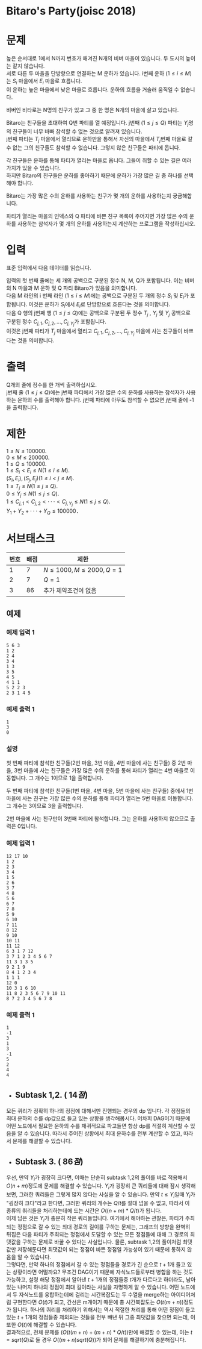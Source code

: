 # Bitaro's Party(joisc 2018)
# 문제
높은 순서대로 1에서 N까지 번호가 매겨진 N개의 비버 마을이 있습니다. 두 도시의 높이는 같지 않습니다.    
서로 다른 두 마을을 단방향으로 연결하는 M 운하가 있습니다. i번째 운하 $(1 ≤ i ≤ M)$는 $S_i$ 마을에서 $E_i$ 마을로 흐릅니다.   
이 운하는 높은 마을에서 낮은 마을로 흐릅니다. 운하의 흐름을 거슬러 움직일 수 없습니다.   
   
비버인 비타로는 N명의 친구가 있고 그 중 한 명은 N개의 마을에 살고 있습니다.   
   
Bitaro는 친구들을 초대하여 Q번 파티를 열 예정입니다. j번째 $(1 ≤ j ≤ Q)$ 파티는 $Y_j$명의 친구들이 너무 바빠 참석할 수 없는 것으로 알려져 있습니다.   
j번째 파티는 $T_j$ 마을에서 열리므로 운하만을 통해서 자신의 마을에서 $T_j$번째 마을로 갈 수 없는 그의 친구들도 참석할 수 없습니다. 그렇지 않은 친구들은 파티에 옵니다.   
   
각 친구들은 운하를 통해 파티가 열리는 마을로 옵니다. 그들이 취할 수 있는 길은 여러 가지가 있을 수 있습니다.   
하지만 Bitaro의 친구들은 운하를 좋아하기 때문에 운하가 가장 많은 길 중 하나를 선택해야 합니다.   
   
Bitaro는 가장 많은 수의 운하를 사용하는 친구가 몇 개의 운하를 사용하는지 궁금해합니다.   
   
파티가 열리는 마을의 인덱스와 Q 파티에 바쁜 친구 목록이 주어지면 가장 많은 수의 운하를 사용하는 참석자가 몇 개의 운하를 사용하는지 계산하는 프로그램을 작성하십시오.   
# 입력
표준 입력에서 다음 데이터를 읽습니다.   
   
입력의 첫 번째 줄에는 세 개의 공백으로 구분된 정수 N, M, Q가 포함됩니다. 이는 비버의 N 마을과 M 운하 및 Q 파티 Bitaro가 있음을 의미합니다.   
다음 M 라인의 i 번째 라인 $(1 ≤ i ≤ M)$에는 공백으로 구분된 두 개의 정수 $S_i$ 및 $E_i$가 포함됩니다. 
이것은 운하가 $S_i$에서 $E_i$로 단방향으로 흐른다는 것을 의미합니다.   
다음 Q 행의 j번째 행 $(1 ≤ j ≤ Q)$에는 공백으로 구분된 두 정수 $T_j$ , $Y_j$ 및 $Y_j$ 공백으로 구분된 정수 $C_{j,1}, C_{j,2}, ..., C_{j,Y_j}$가 포함됩니다.    
이것은 j번째 파티가 $T_j$ 마을에서 열리고 $C_{j,1}, C_{j,2}, ...,C_{j,Y_j}$ 마을에 사는 친구들이 바쁘다는 것을 의미합니다.   
# 출력
Q개의 줄에 정수를 한 개씩 출력하십시오.   
j번째 줄 $(1 ≤ j ≤ Q)$에는 j번째 파티에서 가장 많은 수의 운하를 사용하는 참석자가 사용하는 운하의 수를 출력해야 합니다. j번째 파티에 아무도 참석할 수 없으면 j번째 줄에 -1을 출력합니다.
# 제한
$1 ≤ N ≤ 100 000.$   
$0 ≤ M ≤ 200 000.$   
$1 ≤ Q ≤ 100 000.$   
$1 ≤ S_i < E_i ≤ N (1 ≤ i ≤ M).$   
$(S_i , E_i) , (S_j , E_j) (1 ≤ i < j ≤ M).$   
$1 ≤ T_j ≤ N (1 ≤ j ≤ Q).$   
$0 ≤ Y_j ≤ N (1 ≤ j ≤ Q).$   
$1 ≤ C_{j,1} < C_{j,2} < · · · < C_{j,Y_j} ≤ N (1 ≤ j ≤ Q).$   
$Y_1 + Y_2 + · · · + Y_Q ≤ 100 000．$   
# 서브태스크
|번호|배점|제한|
|---|---|---|
|1|7|$N \le 1000, M \le 2000, Q=1$|
|2|7|$Q=1$|
|3|86|추가 제약조건이 없음|
## 예제

### 예제 입력 1
```
5 6 3
1 2
2 4
3 4
1 3
3 5
4 5
4 1 1
5 2 2 3
2 3 1 4 5
```
### 예제 출력 1
```
1
3
0
```
### 설명
첫 번째 파티에 참석한 친구들(2번 마을, 3번 마을, 4번 마을에 사는 친구들) 중 2번 마을, 3번 마을에 사는 친구들은 가장 많은 수의 운하를 통해 파티가 열리는 4번 마을로 이동합니다. 그 개수는 1이므로 1을 출력합니다.   
   
두 번째 파티에 참석한 친구들(1번 마을, 4번 마을, 5번 마을에 사는 친구들) 중에서 1번 마을에 사는 친구는 가장 많은 수의 운하를 통해 파티가 열리는 5번 마을로 이동합니다. 그 개수는 3이므로 3을 출력합니다.   
   
2번 마을에 사는 친구만이 3번째 파티에 참석합니다. 그는 운하를 사용하지 않으므로 출력은 0입니다.   
### 예제 입력 1
```
12 17 10
1 2
2 3
3 4
1 5
2 6
3 7
4 8
5 6
6 7
7 8
5 9
6 10
7 11
8 12
9 10
10 11
11 12
6 3 1 7 12
3 7 1 2 3 4 5 6 7
11 3 1 3 5
9 2 1 9
8 4 1 2 3 4
1 1 1
12 0
10 3 1 6 10
11 8 2 3 5 6 7 9 10 11
8 7 2 3 4 5 6 7 8
```
### 예제 출력 1
```
1
-1
3
1
3
-1
5
2
4
4
```
+ ## Subtask 1,2. ( $14점$)
모든 쿼리가 정확히 하나의 정점에 대해서만 진행되는 경우의 dp 입니다. 각 정점들의 최대 운하의 수를 dp값으로 들고 있는 상황을 생각해봅시다. 어차피 DAG이기 때문에 어떤 노드에서 필요한 운하의 수를 재귀적으로 파고들면 항상 dp를 적절히 계산할 수 있음을 알 수 있습니다. 따라서 주어진 상황에서 최대 운하수를 전부 계산할 수 있고, 따라서 문제를 해결할 수 있습니다.
+ ## Subtask 3. ( $86점$)
우선, 만약 $Y_i$가 굉장히 크다면, 이때는 단순히 subtask 1,2의 풀이를 바로 적용해서 $O(n+m)$정도에 문제를 해결할 수 있습니다. $Y_i$가 굉장히 큰 쿼리들에 대해 잠시 생각해보면, 그러한 쿼리들은 그렇게 많지 않다는 사실을 알 수 있습니다. 만약 $t \le Y_i$일때 $Y_i$가 "굉장히 크다"라고 한다면, 그러한 쿼리의 개수는 $Q/t$를 절대 넘을 수 없고, 따라서 이 종류의 쿼리들을 처리하는데에 드는 시간은 $O((n+m)*Q/t)$가 됩니다.   
 이제 남은 것은 $Y_i$가 충분히 작은 쿼리들입니다. 여기에서 해야하는 관찰은, 파티가 주최되는 정점으로 갈 수 있는 최대 경로의 길이를 구하는 문제는, 그래프의 방향을 완벽히 뒤집은 다음 파티가 주최되는 정점에서 도달할 수 있는 모든 정점들에 대해 그 경로의 최댓값을 구하는 문제로 바꿀 수 있다는 사실입니다. 물론, subtask 1,2의 풀이처럼 최댓값만 저장해둔다면 최댓값이 되는 정점이 바쁜 정점일 가능성이 있기 때문에 통하지 않음을 알 수 있습니다.   
 그렇다면, 만약 하나의 정점에서 갈 수 있는 정점들을 경로가 긴 순으로 $t+1$개 들고 있는 상황이라면 어떨까요? 무조건 DAG이기 때문에 자식노드들로부터 병합을 하는 것도 가능하고, 설령 해당 정점에서 알아낸 $t+1$개의 정점들중 $t$개가 다르다고 하더라도, 남아있는 나머지 하나의 정점이 최대 길이라는 사실을 자명하게 알 수 있습니다. 어떤 노드에서 두 자식노드를 융합하는데에 걸리는 시간복잡도는 두 수열을 merge하는 아이디어처럼 구현한다면 $O(t)$가 되고, 간선은 m개이기 때문에 총 시간복잡도는 $O(t(m+n))$정도가 됩니다. 하나의 쿼리를 처리하기 위해서는 역시 적절한 처리를 통해 어떤 정점이 들고 있는 $t+1$개의 정점들중 제외되는 것들을 전부 빼낸 뒤 그중 최댓값을 찾으면 되는데, 이 또한 $O(t)$에 해결할 수 있습니다.   
 결과적으로, 전체 문제를 $(O(t(m+n)+(m+n)*Q/t))$만에 해결할 수 있는데, 이는 $t=sqrt(Q)$로 둘 경우 $O((m+n)sqrt(Q))$가 되어 문제를 해결하기에 충분해집니다.
